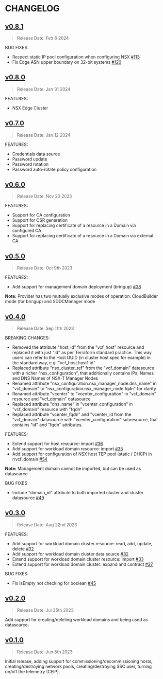 # CHANGELOG

## [v0.8.1](https://github.com/vmware/terraform-provider-vcf/releases/tag/v0.8.1)

> Release Date: Feb 6 2024

BUG FIXES:
* Respect static IP pool configuration when configuring NSX [\#113](https://github.com/vmware/terraform-provider-vcf/issues/113)
* Fix Edge ASN upper boundary on 32-bit systems [\#120](https://github.com/vmware/terraform-provider-vcf/issues/120)

## [v0.8.0](https://github.com/vmware/terraform-provider-vcf/releases/tag/v0.8.0)

> Release Date: Jan 31 2024

FEATURES:
* NSX Edge Cluster

## [v0.7.0](https://github.com/vmware/terraform-provider-vcf/releases/tag/v0.7.0)

> Release Date: Jan 12 2024

FEATURES:
* Credentials data source
* Password update
* Password rotation
* Password auto-rotate policy configuration

## [v0.6.0](https://github.com/vmware/terraform-provider-vcf/releases/tag/v0.6.0)

> Release Date: Nov 23 2023

FEATURES:
* Support for CA configuration
* Support for CSR generation
* Support for replacing certificate of a resource in a Domain via configured CA
* Support for replacing certificate of a resource in a Domain via external CA

## [v0.5.0](https://github.com/vmware/terraform-provider-vcf/releases/tag/v0.5.0)

> Release Date: Oct 9th 2023

FEATURES:
* Add support for management domain deployment (bringup) [\#38](https://github.com/vmware/terraform-provider-vcf/issues/38)

**Note:** Provider has two mutually exclusive modes of operation: CloudBuilder mode (for bringup) and SDDCManager mode

## [v0.4.0](https://github.com/vmware/terraform-provider-vcf/releases/tag/v0.4.0)

> Release Date: Sep 11th 2023

BREAKING CHANGES:

* Removed the attribute "host_id" from the "vcf_host" resource and replaced it with just "id" as per Terraform standard practice. This way users can refer to the Host UUID (in cluster host spec for example) in the standard way, e.g. "vcf_host.host1.id"
* Replaced attribute "nsx_cluster_ref" from the "vcf_domain" datasource with a richer "nsx_configuration", that additionally contains IPs, Names and DNS Names of NSX-T Manager Nodes
* Renamed attribute "nsx_configuration.nsx_manager_node.dns_name" in "vcf_domain" to "nsx_configuration.nsx_manager_node.fqdn" for clarity
* Renamed attribute "vcenter" to "vcenter_configuration" in "vcf_domain" resource and "vcf_domain" datasource
* Replaced attribute "dns_name" in "vcenter_configuration" in "vcf_domain" resource with "fqdn"
* Replaced attribute "vcenter_fqdn" and "vcenter_id from the "vcf_domain" datasource with "vcenter_configuration" subresource, that contains "id" and "fqdn" attributes. 

FEATURES:
* Extend support for host resource: import [\#36](https://github.com/vmware/terraform-provider-vcf/issues/36)
* Add support for workload domain resource: import [\#35](https://github.com/vmware/terraform-provider-vcf/issues/35)
* Add support for configuration of NSX host TEP pool (static / DHCP) in r/vcf_domain [\#54](https://github.com/vmware/terraform-provider-vcf/issues/54)

**Note:** Management domain cannot be imported, but can be used as datasource

BUG FIXES:
* Include "domain_id" attribute to both imported cluster and cluster datasource [\#49](https://github.com/vmware/terraform-provider-vcf/issues/49)

## [v0.3.0](https://github.com/vmware/terraform-provider-vcf/releases/tag/v0.3.0)

> Release Date: Aug 22nd 2023

FEATURES:
* Add support for workload domain cluster resource: read, add, update, delete [\#32](https://github.com/vmware/terraform-provider-vcf/issues/32)
* Add support for workload domain cluster data source [\#32](https://github.com/vmware/terraform-provider-vcf/issues/34)
* Extend support for workload domain cluster resource: import [\#33](https://github.com/vmware/terraform-provider-vcf/issues/33)
* Extend support for workload domain cluster: expand and contract [\#37](https://github.com/vmware/terraform-provider-vcf/issues/37)

BUG FIXES:
* Fix IsEmpty not checking for boolean [\#45](https://github.com/vmware/terraform-provider-vcf/pull/45)



## [v0.2.0](https://github.com/vmware/terraform-provider-vcf/releases/tag/v0.2.0)

> Release Date: Jul 25th 2023

Add support for creating/deleting workload domains and being used as datasource.

## [v0.1.0](https://github.com/vmware/terraform-provider-vcf/releases/tag/v0.1.0)

> Release Date: Jun 5th 2023

Initial release, adding support for commissioning/decommissioning hosts, creating/destroying
network pools, creating/destroying SSO user, turning on/off the telemetry (CEIP).
